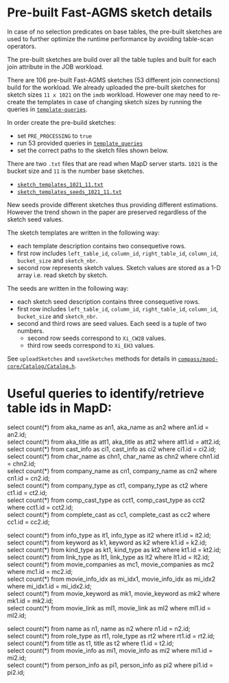 # Pre-built Fast-AGMS sketch details

In case of no selection predicates on base tables, the pre-built sketches are used to further optimize the runtime performance by avoiding table-scan operators.

The pre-built sketches are build over all the table tuples and built for each join attribute in the JOB workload.

There are 106 pre-built Fast-AGMS sketches (53 different join connections) build for the workload. We already uploaded the pre-built sketches for sketch sizes `11 x 1021` on the `imdb` workload. However one may need to re-create the templates in case of changing sketch sizes by running the queries in [`template-queries`](https://github.com/yizenov/compass_optimizer/tree/main/compass/sketch_templates/template_queries).


In order create the pre-build sketches:
- set `PRE_PROCESSING` to `true`
- run 53 provided queries in [`template_queries`](https://github.com/yizenov/compass_optimizer/tree/main/compass/sketch_templates/template_queries)
- set the correct paths to the sketch files shown below.

There are two `.txt` files that are read when MapD server starts. `1021` is the bucket size and `11` is the number base sketches.
- [`sketch_templates_1021_11.txt`](https://github.com/yizenov/compass_optimizer/blob/main/compass/sketch_templates/sketch_templates_1021_11.txt)
- [`sketch_templates_seeds_1021_11.txt`](https://github.com/yizenov/compass_optimizer/blob/main/compass/sketch_templates/sketch_templates_seeds_1021_11.txt)

New seeds provide different sketches thus providing different estimations. However the trend shown in the paper are preserved regardless of the sketch seed values.

The sketch templates are written in the following way:
- each template description contains two consequetive rows.
- first row includes `left_table_id`, `column_id`, `right_table_id`, `column_id`, `bucket_size` and `sketch_nbr`.
- second row represents sketch values. Sketch values are stored as a 1-D array i.e. read sketch by sketch.

The seeds are written in the following way:
- each sketch seed description contains three consequetive rows.
- first row includes `left_table_id`, `column_id`, `right_table_id`, `column_id`, `bucket_size` and `sketch_nbr`.
- second and third rows are seed values. Each seed is a tuple of two numbers.
  - second row seeds correspond to `Xi_CW2B` values.
  - third row seeds correspond to `Xi_EH3` values.

See `uploadSketches` and `saveSketches` methods for details in [`compass/mapd-core/Catalog/Catalog.h`](https://github.com/yizenov/compass_optimizer/blob/main/compass/mapd-core/Catalog/Catalog.h).

# Useful queries to identify/retrieve table ids in MapD:
select count(\*) from aka_name as an1, aka_name as an2 where an1.id = an2.id; <br/>
select count(\*) from aka_title as att1, aka_title as att2 where att1.id = att2.id; <br/>
select count(\*) from cast_info as ci1, cast_info as ci2 where ci1.id = ci2.id; <br/>
select count(\*) from char_name as chn1, char_name as chn2 where chn1.id = chn2.id; <br/>
select count(\*) from company_name as cn1, company_name as cn2 where cn1.id = cn2.id; <br/>
select count(\*) from company_type as ct1, company_type as ct2 where ct1.id = ct2.id; <br/>
select count(\*) from comp_cast_type as cct1, comp_cast_type as cct2 where cct1.id = cct2.id; <br/>
select count(\*) from complete_cast as cc1, complete_cast as cc2 where cc1.id = cc2.id; <br/>

select count(\*) from info_type as it1, info_type as it2 where it1.id = it2.id; <br/>
select count(\*) from keyword as k1, keyword as k2 where k1.id = k2.id; <br/>
select count(\*) from kind_type as kt1, kind_type as kt2 where kt1.id = kt2.id; <br/>
select count(\*) from link_type as lt1, link_type as lt2 where lt1.id = lt2.id; <br/>
select count(\*) from movie_companies as mc1, movie_companies as mc2 where mc1.id = mc2.id; <br/>
select count(\*) from movie_info_idx as mi_idx1, movie_info_idx as mi_idx2 where mi_idx1.id = mi_idx2.id; <br/>
select count(\*) from movie_keyword as mk1, movie_keyword as mk2 where mk1.id = mk2.id; <br/>
select count(\*) from movie_link as ml1, movie_link as ml2 where ml1.id = ml2.id; <br/>

select count(\*) from name as n1, name as n2 where n1.id = n2.id; <br/>
select count(\*) from role_type as rt1, role_type as rt2 where rt1.id = rt2.id; <br/>
select count(\*) from title as t1, title as t2 where t1.id = t2.id; <br/>
select count(\*) from movie_info as mi1, movie_info as mi2 where mi1.id = mi2.id; <br/>
select count(\*) from person_info as pi1, person_info as pi2 where pi1.id = pi2.id; <br/>
